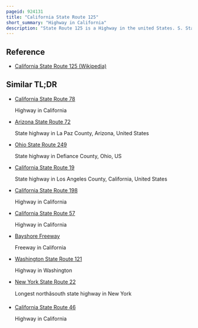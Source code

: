 ```yaml
---
pageid: 924131
title: "California State Route 125"
short_summary: "Highway in California"
description: "State Route 125 is a Highway in the united States. S. State of California that serves as a north–south Freeway in the San Diego Area. It runs from Sr11 and Sr905 in otay Mesa near the mexican Border to sr52 in Santee. Sr125 Connects sr54 sr94 and i-8."
---
```


## Reference

- [California State Route 125 (Wikipedia)](https://en.wikipedia.org/?curid=924131)

## Similar TL;DR

- [California State Route 78](/tldr/en/california-state-route-78)

  Highway in California

- [Arizona State Route 72](/tldr/en/arizona-state-route-72)

  State highway in La Paz County, Arizona, United States

- [Ohio State Route 249](/tldr/en/ohio-state-route-249)

  State highway in Defiance County, Ohio, US

- [California State Route 19](/tldr/en/california-state-route-19)

  State highway in Los Angeles County, California, United States

- [California State Route 198](/tldr/en/california-state-route-198)

  Highway in California

- [California State Route 57](/tldr/en/california-state-route-57)

  Highway in California

- [Bayshore Freeway](/tldr/en/bayshore-freeway)

  Freeway in California

- [Washington State Route 121](/tldr/en/washington-state-route-121)

  Highway in Washington

- [New York State Route 22](/tldr/en/new-york-state-route-22)

  Longest northâsouth state highway in New York

- [California State Route 46](/tldr/en/california-state-route-46)

  Highway in California
